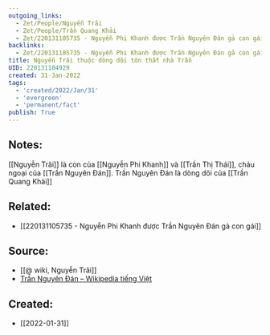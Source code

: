 ```yaml
---
outgoing_links:
  - Zet/People/Nguyễn Trãi
  - Zet/People/Trần Quang Khải
  - Zet/220131105735 - Nguyễn Phi Khanh được Trần Nguyên Đán gả con gái
backlinks:
  - Zet/220131105735 - Nguyễn Phi Khanh được Trần Nguyên Đán gả con gái
title: Nguyễn Trãi thuộc dòng dõi tôn thất nhà Trần
UID: 220131104929
created: 31-Jan-2022
tags:
  - 'created/2022/Jan/31'
  - 'evergreen'
  - 'permanent/fact'
publish: True
---
```

## Notes:
[[Nguyễn Trãi]] là con của [[Nguyễn Phi Khanh]] và [[Trần Thị Thái]], cháu ngoại của [[Trần Nguyên Đán]]. Trần Nguyên Đán là dòng dõi của [[Trần Quang Khải]]

## Related:
- [[220131105735 - Nguyễn Phi Khanh được Trần Nguyên Đán gả con gái]]
## Source:
- [[@ wiki, Nguyễn Trãi]]
- [Trần Nguyên Đán – Wikipedia tiếng Việt](https://vi.wikipedia.org/wiki/Tr%E1%BA%A7n_Nguy%C3%AAn_%C4%90%C3%A1n)



## Created:
- [[2022-01-31]]
